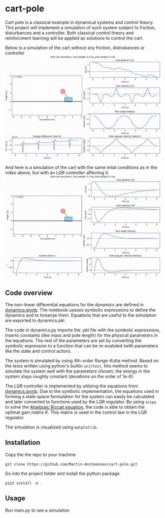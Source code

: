 # cart-pole
Cart pole is a classical example in dynamical systems and control theory. This project will implement a simulation of such system subject to friction, disturbances and a controller. Both classical control theory and reinforcment learning will be applied as solutions to control the cart.

Below is a simulation of the cart without any friction, distrubances or controller
<img src="./media/cart_pole_no_controller.gif" width="800" >

And here is a simulation of the cart with the same inital conditions as in the video above, but with an LQR controller affecting it.
<img src="./media/cart_pole_lqr.gif" width="800" >

## Code overview
The non-linear differential equations for the dynamics are defined in [dynamics.ipynb](dynamics.ipynb). The notebook useses symbolic expressions to define the dynamics and to linearize them. Equations that are useful to the simulation are exported to dynamics.pkl.

The code in dynamics.py imports the .pkl file with the symbolic expressions, inserts constants (like mass and pole length) for the physical parameters in the equations. The rest of the parameters are set by converting the symbolic expression to a function that can be re-evaluted (with parameters like the state and control action).

The system is simulated by using 4th-order Runge-Kutta method. Based on the tests written using python's builtin `unittest`, this method
seems to simulate the system well with the parameters chosen; the energy in the system stays roughly constant (devations on the order of 1e-6).

The LQR controller is implemented by utilizing the equations from [dynamics.ipynb](dynamics.ipynb). Due to the symbolic implementation, the equations used in forming a state space formulation for the system can easily be calculated and later converted to functions used by the LQR regulator. By using `scipy` to solve the [Algebraic Riccati equation](https://en.wikipedia.org/wiki/Algebraic_Riccati_equation), the code is able to obtain the optimal gain matrix $K$. This matrix is used in the control law in the LQR regulator.

The simulation is visualized using `matplotlib`.

## Installation
Copy the the repo to your machine
```
git clone https://github.com/Martin-Ansteensen/cart-pole.git
```
Go into the project folder and install the python package
```
pip3 install -e .
```

## Usage
Run main.py to see a simulation
